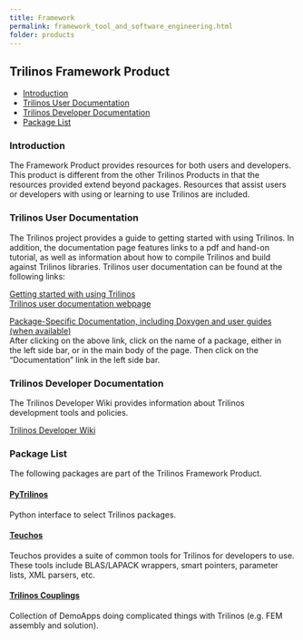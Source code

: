 ```yaml
---
title: Framework
permalink: framework_tool_and_software_engineering.html
folder: products
---
```


## Trilinos Framework Product

* [Introduction](#Intro)  
* [Trilinos User Documentation](#UserDocs)  
* [Trilinos Developer Documentation](#DeveloperDocs)  
* [Package List](#PackageList)

### Introduction

The Framework Product provides resources for both users and developers. This product is different from the other Trilinos Products in that the resources provided extend beyond packages. Resources that assist users or developers with using or learning to use Trilinos are included.

### Trilinos User Documentation

The Trilinos project provides a guide to getting started with using Trilinos. In addition, the documentation page features links to a pdf and hand-on tutorial, as well as information about how to compile Trilinos and build against Trilinos libraries. Trilinos user documentation can be found at the following links:

[Getting started with using Trilinos](getting_started.html)  
[Trilinos user documentation webpage](documentation.html)

[Package-Specific Documentation, including Doxygen and user guides (when available)](packages.html)  
After clicking on the above link, click on the name of a package, either in the left side bar, or in the main body of the page. Then click on the “Documentation” link in the left side bar.

### Trilinos Developer Documentation

The Trilinos Developer Wiki provides information about Trilinos development tools and policies.

[Trilinos Developer Wiki](https://github.com/trilinos/Trilinos/wiki)

### Package List

The following packages are part of the Trilinos Framework Product.

#### [PyTrilinos](pytrilinos.html)

Python interface to select Trilinos packages.

#### [Teuchos](teuchos.html)

Teuchos provides a suite of common tools for Trilinos for developers to use. These tools include BLAS/LAPACK wrappers, smart pointers, parameter lists, XML parsers, etc.

#### [Trilinos Couplings](trilinoscouplings.html)

Collection of DemoApps doing complicated things with Trilinos (e.g. FEM assembly and solution).
